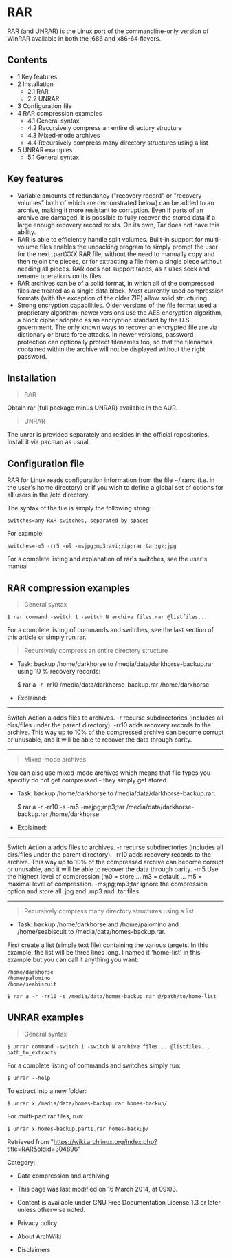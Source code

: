RAR
===

RAR (and UNRAR) is the Linux port of the commandline-only version of
WinRAR available in both the i686 and x86-64 flavors.

Contents
--------

-   1 Key features
-   2 Installation
    -   2.1 RAR
    -   2.2 UNRAR
-   3 Configuration file
-   4 RAR compression examples
    -   4.1 General syntax
    -   4.2 Recursively compress an entire directory structure
    -   4.3 Mixed-mode archives
    -   4.4 Recursively compress many directory structures using a list
-   5 UNRAR examples
    -   5.1 General syntax

Key features
------------

-   Variable amounts of redundancy ("recovery record" or "recovery
    volumes" both of which are demonstrated below) can be added to an
    archive, making it more resistant to corruption. Even if parts of an
    archive are damaged, it is possible to fully recover the stored data
    if a large enough recovery record exists. On its own, Tar does not
    have this ability.
-   RAR is able to efficiently handle split volumes. Built-in support
    for multi-volume files enables the unpacking program to simply
    prompt the user for the next .partXXX RAR file, without the need to
    manually copy and then rejoin the pieces, or for extracting a file
    from a single piece without needing all pieces. RAR does not support
    tapes, as it uses seek and rename operations on its files.
-   RAR archives can be of a solid format, in which all of the
    compressed files are treated as a single data block. Most currently
    used compression formats (with the exception of the older ZIP) allow
    solid structuring.
-   Strong encryption capabilities. Older versions of the file format
    used a proprietary algorithm; newer versions use the AES encryption
    algorithm, a block cipher adopted as an encryption standard by the
    U.S. government. The only known ways to recover an encrypted file
    are via dictionary or brute force attacks. In newer versions,
    password protection can optionally protect filenames too, so that
    the filenames contained within the archive will not be displayed
    without the right password.

Installation
------------

> RAR

Obtain rar (full package minus UNRAR) available in the AUR.

> UNRAR

The unrar is provided separately and resides in the official
repositories. Install it via pacman as usual.

Configuration file
------------------

RAR for Linux reads configuration information from the file ~/.rarrc
(i.e. in the user's home directory) or if you wish to define a global
set of options for all users in the /etc directory.

The syntax of the file is simply the following string:

    switches=any RAR switches, separated by spaces

For example:

    switches=-m5 -rr5 -ol -msjpg;mp3;avi;zip;rar;tar;gz;jpg

For a complete listing and explanation of rar's switches, see the user's
manual

RAR compression examples
------------------------

> General syntax

    $ rar command -switch 1 -switch N archive files.rar @listfiles...

For a complete listing of commands and switches, see the last section of
this article or simply run rar.

> Recursively compress an entire directory structure

-   Task: backup /home/darkhorse to /media/data/darkhorse-backup.rar
    using 10 % recovery records:

    $ rar a -r -rr10 /media/data/darkhorse-backup.rar /home/darkhorse

-   Explained:

  -------- ----------------------------------------------------------------------------------------------------------------------------------------------------------------------------
  Switch   Action
  a        adds files to archives.
  -r       recurse subdirectories (includes all dirs/files under the parent directory).
  -rr10    adds recovery records to the archive. This way up to 10% of the compressed archive can become corrupt or unusable, and it will be able to recover the data through parity.
  -------- ----------------------------------------------------------------------------------------------------------------------------------------------------------------------------

> Mixed-mode archives

You can also use mixed-mode archives which means that file types you
specifiy do not get compressed - they simply get stored.

-   Task: backup /home/darkhorse to /media/data/darkhorse-backup.rar:

    $ rar a -r -rr10 -s -m5 -msjpg;mp3;tar /media/data/darkhorse-backup.rar /home/darkhorse

-   Explained:

  ---------------- ----------------------------------------------------------------------------------------------------------------------------------------------------------------------------
  Switch           Action
  a                adds files to archives.
  -r               recurse subdirectories (includes all dirs/files under the parent directory).
  -rr10            adds recovery records to the archive. This way up to 10% of the compressed archive can become corrupt or unusable, and it will be able to recover the data through parity.
  -m5              Use the highest level of compression (m0 = store ... m3 = default ... m5 = maximal level of compression.
  -msjpg;mp3;tar   ignore the compression option and store all .jpg and .mp3 and .tar files.
  ---------------- ----------------------------------------------------------------------------------------------------------------------------------------------------------------------------

> Recursively compress many directory structures using a list

-   Task: backup /home/darkhorse and /home/palomino and /home/seabiscuit
    to /media/data/homes-backup.rar.

First create a list (simple text file) containing the various targets.
In this example, the list will be three lines long. I named it
'home-list' in this example but you can call it anything you want:

    /home/darkhorse
    /home/palomino
    /home/seabiscuit

    $ rar a -r -rr10 -s /media/data/homes-backup.rar @/path/to/home-list

UNRAR examples
--------------

> General syntax

    $ unrar command -switch 1 -switch N archive files... @listfiles... path_to_extract\

For a complete listing of commands and switches simply run:

    $ unrar --help

To extract into a new folder:

    $ unrar x /media/data/homes-backup.rar homes-backup/

For multi-part rar files, run:

    $ unrar x homes-backup.part1.rar homes-backup/

Retrieved from
"https://wiki.archlinux.org/index.php?title=RAR&oldid=304896"

Category:

-   Data compression and archiving

-   This page was last modified on 16 March 2014, at 09:03.
-   Content is available under GNU Free Documentation License 1.3 or
    later unless otherwise noted.
-   Privacy policy
-   About ArchWiki
-   Disclaimers
